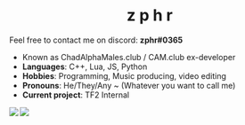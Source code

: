 <h1 align="center">z p h r</h1>

Feel free to contact me on discord: **zphr#0365**
- Known as ChadAlphaMales.club / CAM.club ex-developer
- **Languages**: C++, Lua, JS, Python
- **Hobbies**: Programming, Music producing, video editing
- **Pronouns**: He/They/Any ~ (Whatever you want to call me)
- **Current project**: TF2 Internal
<img align="left" src="https://github-readme-stats.vercel.app/api?username=zphrus&theme=radical&show_icons=true&hide_border=true&count_private=true" />
<img align="left" src="https://github-readme-stats.vercel.app/api/top-langs/?username=zphrus&theme=radical&show_icons=true&hide_border=true&layout=compact" />
